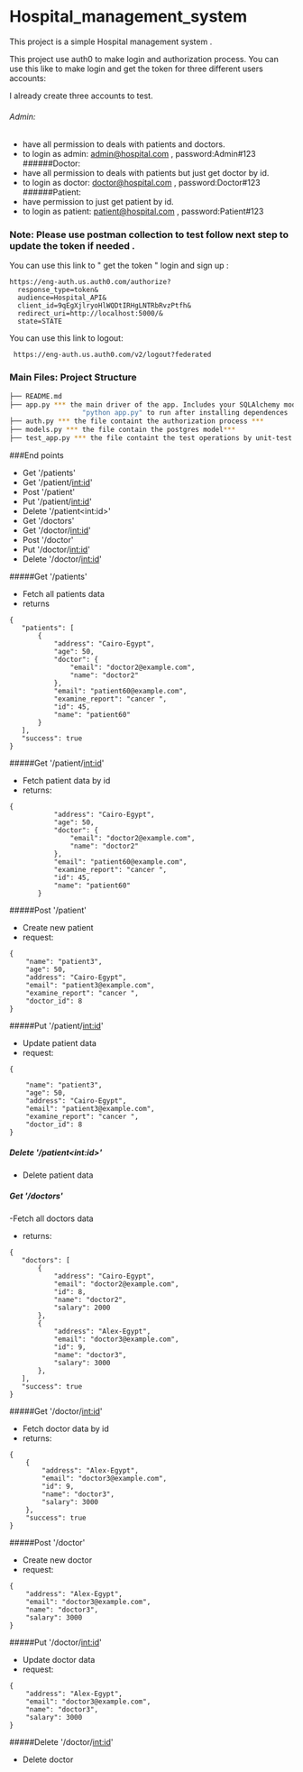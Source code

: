 # Hospital_management_system
This project is a simple Hospital management system . 

This project use auth0 to make login and authorization process.
You can use this like to make login and get the token for three 
different users accounts:

I already create three accounts to test.
###### Admin: 
- have all permission to deals with patients and doctors.
- to login as admin: admin@hospital.com  , password:Admin#123
######Doctor:
- have all permission to deals with patients but just get doctor by id.
- to login as doctor: doctor@hospital.com  , password:Doctor#123 
######Patient:
- have permission to just get patient by id. 
- to login as patient: patient@hospital.com  , password:Patient#123

### Note: Please use postman collection to test  follow next step to  update the token if needed . 
You can use this link to " get the token " login and sign up :
```
https://eng-auth.us.auth0.com/authorize?
  response_type=token&
  audience=Hospital_API&
  client_id=9qEgXjlryoHlWQDtIRHgLNTRbRvzPtfh&
  redirect_uri=http://localhost:5000/&
  state=STATE
```

You can use this link to logout:   

     https://eng-auth.us.auth0.com/v2/logout?federated

### Main Files: Project Structure

  ```sh
  ├── README.md
  ├── app.py *** the main driver of the app. Includes your SQLAlchemy models.
                    "python app.py" to run after installing dependences
  ├── auth.py *** the file containt the authorization process ***
  ├── models.py *** the file contain the postgres model***
  ├── test_app.py *** the file containt the test operations by unit-test lib ***
  ```

###End points
- Get '/patients'
- Get '/patient/<int:id>'
- Post '/patient'
- Put '/patient/<int:id>'
- Delete '/patient\<int:id>'
- Get '/doctors'
- Get '/doctor/<int:id>'
- Post '/doctor'
- Put '/doctor/<int:id>'
- Delete '/doctor/<int:id>'

#####Get '/patients'
 - Fetch all patients data 
 - returns
 ````
 {
    "patients": [
        {
            "address": "Cairo-Egypt",
            "age": 50,
            "doctor": {
                "email": "doctor2@example.com",
                "name": "doctor2"
            },
            "email": "patient60@example.com",
            "examine_report": "cancer ",
            "id": 45,
            "name": "patient60"
        }
    ],
    "success": true
}
````

#####Get '/patient/<int:id>'
 - Fetch patient data by id
 - returns:
 ````
 {
            "address": "Cairo-Egypt",
            "age": 50,
            "doctor": {
                "email": "doctor2@example.com",
                "name": "doctor2"
            },
            "email": "patient60@example.com",
            "examine_report": "cancer ",
            "id": 45,
            "name": "patient60"
        }
````
#####Post '/patient'
- Create new patient
- request:
````
{
    "name": "patient3",
    "age": 50,
    "address": "Cairo-Egypt",
    "email": "patient3@example.com",
    "examine_report": "cancer ",
    "doctor_id": 8
}
````
#####Put '/patient/<int:id>'
- Update patient data
- request:
````
{

    "name": "patient3",
    "age": 50,
    "address": "Cairo-Egypt",
    "email": "patient3@example.com",
    "examine_report": "cancer ",
    "doctor_id": 8
}
````
##### Delete '/patient\<int:id>'
- Delete patient data


##### Get '/doctors'
 -Fetch all doctors data 
 - returns:
 ````
{
    "doctors": [
        {
            "address": "Cairo-Egypt",
            "email": "doctor2@example.com",
            "id": 8,
            "name": "doctor2",
            "salary": 2000
        },
        {
            "address": "Alex-Egypt",
            "email": "doctor3@example.com",
            "id": 9,
            "name": "doctor3",
            "salary": 3000
        },
    ],
    "success": true
}
````
  
#####Get '/doctor/<int:id>'
- Fetch doctor data by id
- returns:
````
{
    {
        "address": "Alex-Egypt",
        "email": "doctor3@example.com",
        "id": 9,
        "name": "doctor3",
        "salary": 3000
    },
    "success": true
}
````
#####Post '/doctor'
- Create new doctor 
- request:
````
{
    "address": "Alex-Egypt",
    "email": "doctor3@example.com",
    "name": "doctor3",
    "salary": 3000
}
````
#####Put '/doctor/<int:id>'
- Update doctor data
- request:
````
{
    "address": "Alex-Egypt",
    "email": "doctor3@example.com",
    "name": "doctor3",
    "salary": 3000
}
````

#####Delete '/doctor/<int:id>'
- Delete doctor